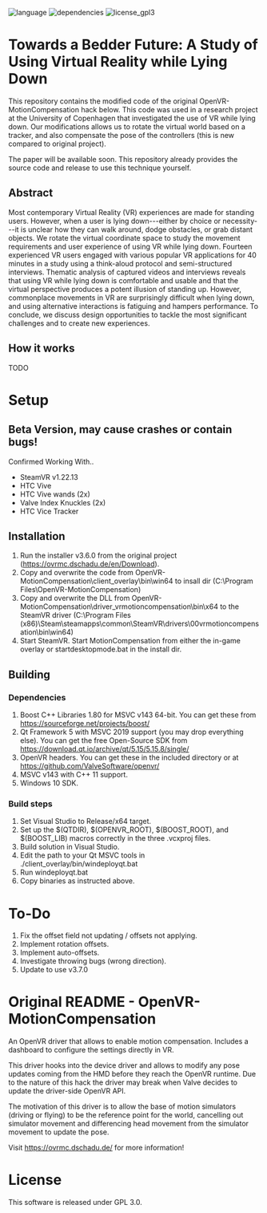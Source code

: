 ![language](https://img.shields.io/badge/Language-C%2B%2B11-green.svg)  ![dependencies](https://img.shields.io/badge/Dependencies-Boost%201.80-green.svg)  ![license_gpl3](https://img.shields.io/badge/License-GPL%203.0-green.svg)

# Towards a Bedder Future: A Study of Using Virtual Reality while Lying Down

This repository contains the modified code of the original OpenVR-MotionCompensation hack below.
This code was used in a research project at the University of Copenhagen that investigated the use of VR while lying down.
Our modifications allows us to rotate the virtual world based on a tracker, and also compensate the pose of the controllers (this is new compared to original project).

The paper will be available soon. This repository already provides the source code and release to use this technique yourself.

## Abstract
Most contemporary Virtual Reality (VR) experiences are made for standing users. However, when a user is lying down---either by choice or necessity---it is unclear how they can walk around, dodge obstacles, or grab distant objects. We rotate the virtual coordinate space to study the movement requirements and user experience of using VR while lying down. Fourteen experienced VR users engaged with various popular VR applications for 40 minutes in a study using a think-aloud protocol and semi-structured interviews. Thematic analysis of captured videos and interviews reveals that using VR while lying down is comfortable and usable and that the virtual perspective produces a potent illusion of standing up. However, commonplace movements in VR are surprisingly difficult when lying down, and using alternative interactions is fatiguing and hampers performance. To conclude, we discuss design opportunities to tackle the most significant challenges and to create new experiences.

## How it works
TODO

# Setup

## Beta Version, may cause crashes or contain bugs!

Confirmed Working With..

- SteamVR v1.22.13
- HTC Vive
- HTC Vive wands (2x)
- Valve Index Knuckles (2x)
- HTC Vice Tracker

## Installation

1. Run the installer v3.6.0 from the original project (https://ovrmc.dschadu.de/en/Download).
2. Copy and overwrite the code from OpenVR-MotionCompensation\client_overlay\bin\win64 to insall dir (C:\Program Files\OpenVR-MotionCompensation)
3. Copy and overwrite the DLL from OpenVR-MotionCompensation\driver_vrmotioncompensation\bin\x64 to the SteamVR driver (C:\Program Files (x86)\Steam\steamapps\common\SteamVR\drivers\00vrmotioncompensation\bin\win64)
4. Start SteamVR. Start MotionCompensation from either the in-game overlay or startdesktopmode.bat in the install dir.

## Building

### Dependencies
1. Boost C++ Libraries 1.80 for MSVC v143 64-bit. You can get these from https://sourceforge.net/projects/boost/
2. Qt Framework 5 with MSVC 2019 support (you may drop everything else). You can get the free Open-Source SDK from https://download.qt.io/archive/qt/5.15/5.15.8/single/
3. OpenVR headers. You can get these in the included directory or at https://github.com/ValveSoftware/openvr/
4. MSVC v143 with C++ 11 support.
5. Windows 10 SDK.

### Build steps
1. Set Visual Studio to Release/x64 target.
3. Set up the $(QTDIR), $(OPENVR_ROOT), $(BOOST_ROOT), and $(BOOST_LIB) macros correctly in the three .vcxproj files.
4. Build solution in Visual Studio.
5. Edit the path to your Qt MSVC tools in ./client_overlay/bin/windeployqt.bat
6. Run windeployqt.bat
7. Copy binaries as instructed above.

# To-Do

1. Fix the offset field not updating / offsets not applying.
2. Implement rotation offsets.
3. Implement auto-offsets.
4. Investigate throwing bugs (wrong direction).
5. Update to use v3.7.0

# Original README - OpenVR-MotionCompensation

An OpenVR driver that allows to enable motion compensation.
Includes a dashboard to configure the settings directly in VR.

This driver hooks into the device driver and allows to modify any pose updates coming from the HMD before they reach the OpenVR runtime. 
Due to the nature of this hack the driver may break when Valve decides to update the driver-side OpenVR API.

The motivation of this driver is to allow the base of motion simulators (driving or flying) to be the reference point for the world, cancelling out simulator movement and differencing head movement from the simulator movement to update the pose.

Visit https://ovrmc.dschadu.de/ for more information!

# License

This software is released under GPL 3.0.